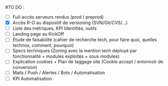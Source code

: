#TO DO :

- [ ] Full-accès serveurs rendus (prod / preprod)
- [x] Accès R-O au dispositif de versioning (SVN/Git/CVS/...)
- [ ] Liste des métriques, KPI Identifiés, outils
- [ ] Landing page au KickOff
- [ ] Etude de faisabilité (cahier de recherche tech, pour faire quoi, quelles technos, comment, pourquoi)
- [ ] Specs techniques (Zoning avec la mention tech déployé par fonctionnalité + modules exploités + sous modules)
- [ ] Explication cookies + Plan de taggage site (Cookie accept / entonnoir de conversion)
- [ ] Mails / Push / Alertes / Bots / Automatisation
- [ ] KPI Automatisation
